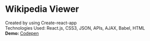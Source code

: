 # Wikipedia Viewer
Created by using Create-react-app<br/>
Technologies Used: React.js, CSS3, JSON, APIs, AJAX, Babel, HTML<br/>
<strong>Demo:</strong>
<a href = "https://codepen.io/Manideep2207/full/xxZvvOr">Codepen</a>
